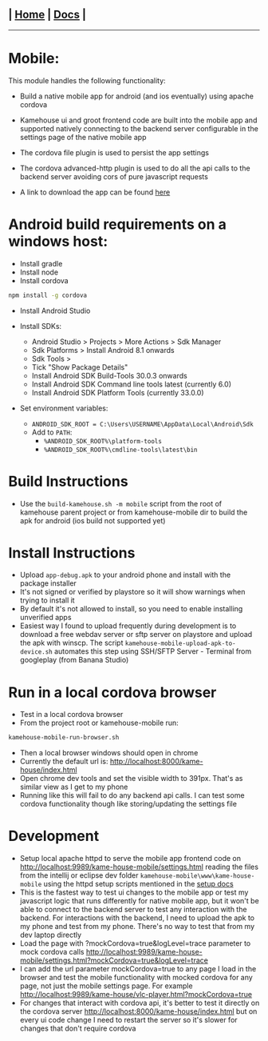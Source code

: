 | [Home](/README.md) | [Docs](/docs/README.md) |
---------------------------------------------------------------

*********************

# Mobile:

This module handles the following functionality:

* Build a native mobile app for android (and ios eventually) using apache cordova

* Kamehouse ui and groot frontend code are built into the mobile app and supported natively connecting to the backend server configurable in the settings page of the native mobile app 

* The cordova file plugin is used to persist the app settings

* The cordova advanced-http plugin is used to do all the api calls to the backend server avoiding cors of pure javascript requests

* A link to download the app can be found [here](https://kame.nicobrest.com/kame-house/downloads)

# Android build requirements on a windows host:

- Install gradle
- Install node
- Install cordova

```sh
npm install -g cordova
```

- Install Android Studio

- Install SDKs:
  - Android Studio > Projects > More Actions > Sdk Manager
  - Sdk Platforms > Install Android 8.1 onwards
  - Sdk Tools >
  - Tick "Show Package Details"
  - Install Android SDK Build-Tools 30.0.3 onwards
  - Install Android SDK Command line tools latest (currently 6.0)
  - Install Android SDK Platform Tools (currently 33.0.0)

- Set environment variables: 
  - `ANDROID_SDK_ROOT = C:\Users\USERNAME\AppData\Local\Android\Sdk`
  - Add to `PATH`:
    - `%ANDROID_SDK_ROOT%\platform-tools`
    - `%ANDROID_SDK_ROOT%\cmdline-tools\latest\bin`

# Build Instructions

- Use the `build-kamehouse.sh -m mobile` script from the root of kamehouse parent project or from kamehouse-mobile dir to build the apk for android (ios build not supported yet)

# Install Instructions

- Upload `app-debug.apk` to your android phone and install with the package installer
- It's not signed or verified by playstore so it will show warnings when trying to install it
- By default it's not allowed to install, so you need to enable installing unverified apps
- Easiest way I found to upload frequently during development is to download a free webdav server or sftp server on playstore and upload the apk with winscp. The script `kamehouse-mobile-upload-apk-to-device.sh` automates this step using SSH/SFTP Server - Terminal from googleplay (from Banana Studio) 

# Run in a local cordova browser

- Test in a local cordova browser
- From the project root or kamehouse-mobile run:

```sh
kamehouse-mobile-run-browser.sh
```

- Then a local browser windows should open in chrome
- Currently the default url is: [http://localhost:8000/kame-house/index.html](http://localhost:8000/kame-house/index.html)
- Open chrome dev tools and set the visible width to 391px. That's as similar view as I get to my phone
- Running like this will fail to do any backend api calls. I can test some cordova functionality though like storing/updating the settings file

# Development

- Setup local apache httpd to serve the mobile app frontend code on [http://localhost:9989/kame-house-mobile/settings.html](http://localhost:9989/kame-house-mobile/settings.html) reading the files from the intellij or eclipse dev folder `kamehouse-mobile\www\kame-house-mobile` using the httpd setup scripts mentioned in the [setup docs](/docs/dev-environment/dev-environment-setup-apache.md)
- This is the fastest way to test ui changes to the mobile app or test my javascript logic that runs differently for native mobile app, but it won't be able to connect to the backend server to test any interaction with the backend. For interactions with the backend, I need to upload the apk to my phone and test from my phone. There's no way to test that from my dev laptop directly
- Load the page with ?mockCordova=true&logLevel=trace parameter to mock cordova calls [http://localhost:9989/kame-house-mobile/settings.html?mockCordova=true&logLevel=trace](http://localhost:9989/kame-house-mobile/settings.html?mockCordova=true&logLevel=trace) 
- I can add the url parameter mockCordova=true to any page I load in the browser and test the mobile functionality with mocked cordova for any page, not just the mobile settings page. For example [http://localhost:9989/kame-house/vlc-player.html?mockCordova=true](http://localhost:9989/kame-house/vlc-player.html?mockCordova=true)
- For changes that interact with cordova api, it's better to test it directly on the cordova server [http://localhost:8000/kame-house/index.html](http://localhost:8000/kame-house/index.html) but on every ui code change I need to restart the server so it's slower for changes that don't require cordova